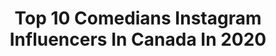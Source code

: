 ---
title: Top 10 Comedians Instagram Influencers In Canada In 2020
description: >-
  Find top comedians Instagram influencers in Canada in 2020. Most popular hashtags: #comedy #toronto #summer #vancouver.
platform: Instagram
profiles:
  - username: "jacob.ursomarzo"
    fullname: >-
      Jacob Ursomarzo
    location: "Canada"
    followers: 167208
    engagement: 1506
    commentsToLikes: 0.017381
    id: ck8sw1voddi640j78e8e73tla
    verified: false
    hashtags: "#trip, #school, #pink, #instagram"
  - username: "julienolke"
    fullname: >-
      Julie Nolke
    location: "Canada"
    followers: 71560
    engagement: 620
    commentsToLikes: 0.017075
    id: ckap186x3tgwc0i78el2ggkmr
    verified: false
    hashtags: ""
  - username: "sunnydcomedy"
    fullname: >-
      Sunee Dhaliwal
    location: "Canada"
    followers: 39228
    engagement: 102
    commentsToLikes: 0.060274
    id: ck5q0gmf15wbq0i110fiye1yj
    verified: false
    hashtags: "#dogpound, #doingmediumthings, #brilliantidiots, #dicktalk"
  - username: "nickandy1"
    fullname: >-
      Nick Andrew [AR12]
    location: "Canada"
    followers: 121807
    engagement: 932
    commentsToLikes: 0.019060
    id: ck8szmjnvp06m0j78919ncxif
    verified: false
    hashtags: "#fordraptor, #cybertruck, #f150, #montreal"
  - username: "jjquailo94"
    fullname: >-
      Salty Feed ®️
    location: "Canada"
    followers: 10005
    engagement: 396
    commentsToLikes: 0.160148
    id: ck138vraii8vx0i19778klpgj
    verified: false
    hashtags: "#cottageweekend, #africansbelike, #djmusicproducer, #fortniteedits"
  - username: "rickrowley3"
    fullname: >-
      Rick Rowley
    location: "Canada"
    followers: 16688
    engagement: 353
    commentsToLikes: 0.217595
    id: ckaorbp2bmksq0i78dirmk1qg
    verified: false
    hashtags: "#workout, #onlyfans, #covid19, #bender"
  - username: "rob_ianni_comedy"
    fullname: >-
      Rob Ianni Comedy
    location: "Canada"
    followers: 7497
    engagement: 637
    commentsToLikes: 0.080622
    id: ck5q3rpcim4ex0i11hb82rfea
    verified: false
    hashtags: "#coffee, #standup, #sven, #funnydance"
  - username: "actorkerrsmith"
    fullname: >-
      Kerr Smith
    location: "Canada"
    followers: 28738
    engagement: 1073
    commentsToLikes: 0.014108
    id: ckaouy7bi2bwc0i780wgbxczd
    verified: true
    hashtags: "#teamryan, #hedwig, #santamonicamountains, #bajafresh"
  - username: "mrk.d.tv"
    fullname: >-
      MARK DARIUSZ
    location: "Canada"
    followers: 3277
    engagement: 1181
    commentsToLikes: 0.101834
    id: ckapcglv83qeq0i787wt1jy9e
    verified: false
    hashtags: "#ballislife, #suit, #tallguy, #newsthatmatters"
  - username: "davidbillacomedy"
    fullname: >-
      David Billa Comedy
    location: "Canada"
    followers: 32724
    engagement: 1005
    commentsToLikes: 0.015635
    id: ck0vvqr9pqcct0i197ke44cgu
    verified: false
    hashtags: "#vines, #godfather, #mcsai, #modelmeup"
---